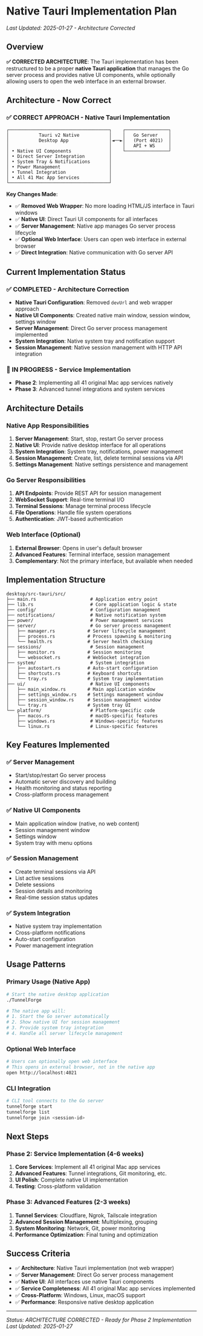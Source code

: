# Native Tauri Implementation Plan
*Last Updated: 2025-01-27 - Architecture Corrected*

## Overview

**✅ CORRECTED ARCHITECTURE**: The Tauri implementation has been restructured to be a proper **native Tauri application** that manages the Go server process and provides native UI components, while optionally allowing users to open the web interface in an external browser.

## Architecture - Now Correct

### **✅ CORRECT APPROACH** - Native Tauri Implementation
```
┌─────────────────────────────────────┐    ┌────────────────┐
│           Tauri v2 Native           │    │   Go Server    │
│           Desktop App               │◄──►│   (Port 4021)  │
│                                     │    │   API + WS     │
│ • Native UI Components              │    └────────────────┘
│ • Direct Server Integration         │
│ • System Tray & Notifications       │
│ • Power Management                  │
│ • Tunnel Integration                │
│ • All 41 Mac App Services           │
└─────────────────────────────────────┘
```

**Key Changes Made**:
- ✅ **Removed Web Wrapper**: No more loading HTML/JS interface in Tauri windows
- ✅ **Native UI**: Direct Tauri UI components for all interfaces
- ✅ **Server Management**: Native app manages Go server process lifecycle
- ✅ **Optional Web Interface**: Users can open web interface in external browser
- ✅ **Direct Integration**: Native communication with Go server API

## Current Implementation Status

### **✅ COMPLETED** - Architecture Correction
- **Native Tauri Configuration**: Removed `devUrl` and web wrapper approach
- **Native UI Components**: Created native main window, session window, settings window
- **Server Management**: Direct Go server process management implemented
- **System Integration**: Native system tray and notification support
- **Session Management**: Native session management with HTTP API integration

### **🚧 IN PROGRESS** - Service Implementation
- **Phase 2**: Implementing all 41 original Mac app services natively
- **Phase 3**: Advanced tunnel integrations and system services

## Architecture Details

### **Native App Responsibilities**
1. **Server Management**: Start, stop, restart Go server process
2. **Native UI**: Provide native desktop interface for all operations
3. **System Integration**: System tray, notifications, power management
4. **Session Management**: Create, list, delete terminal sessions via API
5. **Settings Management**: Native settings persistence and management

### **Go Server Responsibilities**
1. **API Endpoints**: Provide REST API for session management
2. **WebSocket Support**: Real-time terminal I/O
3. **Terminal Sessions**: Manage terminal process lifecycle
4. **File Operations**: Handle file system operations
5. **Authentication**: JWT-based authentication

### **Web Interface (Optional)**
1. **External Browser**: Opens in user's default browser
2. **Advanced Features**: Terminal interface, session management
3. **Complementary**: Not the primary interface, but available when needed

## Implementation Structure

```
desktop/src-tauri/src/
├── main.rs                    # Application entry point
├── lib.rs                     # Core application logic & state
├── config/                    # Configuration management
├── notifications/             # Native notification system
├── power/                     # Power management services
├── server/                    # Go server process management
│   ├── manager.rs            # Server lifecycle management
│   ├── process.rs            # Process spawning & monitoring
│   └── health.rs             # Server health checking
├── sessions/                  # Session management
│   ├── monitor.rs            # Session monitoring
│   └── websocket.rs          # WebSocket integration
├── system/                    # System integration
│   ├── autostart.rs          # Auto-start configuration
│   ├── shortcuts.rs          # Keyboard shortcuts
│   └── tray.rs               # System tray implementation
├── ui/                        # Native UI components
│   ├── main_window.rs        # Main application window
│   ├── settings_window.rs    # Settings management window
│   ├── session_window.rs     # Session management window
│   └── tray.rs               # System tray UI
└── platform/                  # Platform-specific code
    ├── macos.rs               # macOS-specific features
    ├── windows.rs             # Windows-specific features
    └── linux.rs               # Linux-specific features
```

## Key Features Implemented

### **✅ Server Management**
- Start/stop/restart Go server process
- Automatic server discovery and building
- Health monitoring and status reporting
- Cross-platform process management

### **✅ Native UI Components**
- Main application window (native, no web content)
- Session management window
- Settings window
- System tray with menu options

### **✅ Session Management**
- Create terminal sessions via API
- List active sessions
- Delete sessions
- Session details and monitoring
- Real-time session status updates

### **✅ System Integration**
- Native system tray implementation
- Cross-platform notifications
- Auto-start configuration
- Power management integration

## Usage Patterns

### **Primary Usage (Native App)**
```bash
# Start the native desktop application
./TunnelForge

# The native app will:
# 1. Start the Go server automatically
# 2. Show native UI for session management
# 3. Provide system tray integration
# 4. Handle all server lifecycle management
```

### **Optional Web Interface**
```bash
# Users can optionally open web interface
# This opens in external browser, not in the native app
open http://localhost:4021
```

### **CLI Integration**
```bash
# CLI tool connects to the Go server
tunnelforge start
tunnelforge list
tunnelforge join <session-id>
```

## Next Steps

### **Phase 2: Service Implementation** (4-6 weeks)
1. **Core Services**: Implement all 41 original Mac app services
2. **Advanced Features**: Tunnel integrations, Git monitoring, etc.
3. **UI Polish**: Complete native UI implementation
4. **Testing**: Cross-platform validation

### **Phase 3: Advanced Features** (2-3 weeks)
1. **Tunnel Services**: Cloudflare, Ngrok, Tailscale integration
2. **Advanced Session Management**: Multiplexing, grouping
3. **System Monitoring**: Network, Git, power monitoring
4. **Performance Optimization**: Final tuning and optimization

## Success Criteria

- ✅ **Architecture**: Native Tauri implementation (not web wrapper)
- ✅ **Server Management**: Direct Go server process management
- ✅ **Native UI**: All interfaces use native Tauri components
- ✅ **Service Completeness**: All 41 original Mac app services implemented
- ✅ **Cross-Platform**: Windows, Linux, macOS support
- ✅ **Performance**: Responsive native desktop application

---

*Status: ARCHITECTURE CORRECTED - Ready for Phase 2 Implementation*  
*Last Updated: 2025-01-27*
